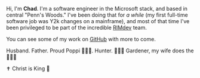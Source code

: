 Hi, I'm **Chad**. I'm a software engineer in the Microsoft stack, and based in central "Penn's Woods." I've been doing that for _a while_ (my first full-time software job was Y2k changes on a mainframe), and most of that time I've been privileged to be part of the incredible [RIMdev]("https://rimdev.io") team.

You can see some of my work on [GitHub](https://www.github.com/lightyeare) with more to come.

Husband. Father. Proud Poppi 👨‍👧‍👧. Hunter. 🍅🥕🍓 Gardener, my wife does the 🌷🌹🌼

✝ Christ is King 👑